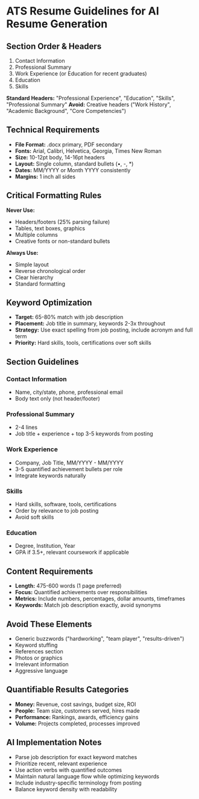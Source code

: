 
# ATS Resume Guidelines for AI Resume Generation

## Section Order & Headers
1. Contact Information
2. Professional Summary
3. Work Experience (or Education for recent graduates)
4. Education
5. Skills

**Standard Headers:** "Professional Experience", "Education", "Skills", "Professional Summary"
**Avoid:** Creative headers ("Work History", "Academic Background", "Core Competencies")

## Technical Requirements
- **File Format:** .docx primary, PDF secondary
- **Fonts:** Arial, Calibri, Helvetica, Georgia, Times New Roman
- **Size:** 10-12pt body, 14-16pt headers
- **Layout:** Single column, standard bullets (•, -, *)
- **Dates:** MM/YYYY or Month YYYY consistently
- **Margins:** 1 inch all sides

## Critical Formatting Rules
**Never Use:**
- Headers/footers (25% parsing failure)
- Tables, text boxes, graphics
- Multiple columns
- Creative fonts or non-standard bullets

**Always Use:**
- Simple layout
- Reverse chronological order
- Clear hierarchy
- Standard formatting

## Keyword Optimization
- **Target:** 65-80% match with job description
- **Placement:** Job title in summary, keywords 2-3x throughout
- **Strategy:** Use exact spelling from job posting, include acronym and full term
- **Priority:** Hard skills, tools, certifications over soft skills

## Section Guidelines

### Contact Information
- Name, city/state, phone, professional email
- Body text only (not header/footer)

### Professional Summary
- 2-4 lines
- Job title + experience + top 3-5 keywords from posting

### Work Experience
- Company, Job Title, MM/YYYY - MM/YYYY
- 3-5 quantified achievement bullets per role
- Integrate keywords naturally

### Skills
- Hard skills, software, tools, certifications
- Order by relevance to job posting
- Avoid soft skills

### Education
- Degree, Institution, Year
- GPA if 3.5+, relevant coursework if applicable

## Content Requirements
- **Length:** 475-600 words (1 page preferred)
- **Focus:** Quantified achievements over responsibilities
- **Metrics:** Include numbers, percentages, dollar amounts, timeframes
- **Keywords:** Match job description exactly, avoid synonyms

## Avoid These Elements
- Generic buzzwords ("hardworking", "team player", "results-driven")
- Keyword stuffing
- References section
- Photos or graphics
- Irrelevant information
- Aggressive language

## Quantifiable Results Categories
- **Money:** Revenue, cost savings, budget size, ROI
- **People:** Team size, customers served, hires made
- **Performance:** Rankings, awards, efficiency gains
- **Volume:** Projects completed, processes improved

## AI Implementation Notes
- Parse job description for exact keyword matches
- Prioritize recent, relevant experience
- Use action verbs with quantified outcomes
- Maintain natural language flow while optimizing keywords
- Include industry-specific terminology from posting
- Balance keyword density with readability


